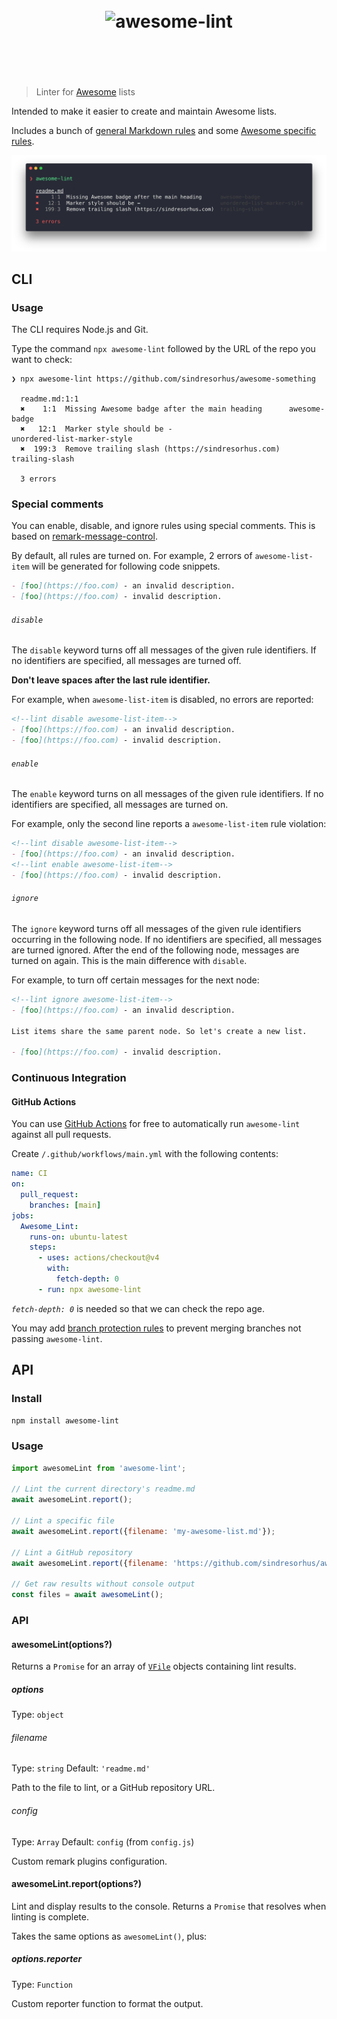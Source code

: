 <h1 align="center">
	<br>
	<img width="500" src="media/logo.svg" alt="awesome-lint">
	<br>
	<br>
	<br>
</h1>

> Linter for [Awesome](https://awesome.re) lists

Intended to make it easier to create and maintain Awesome lists.

Includes a bunch of [general Markdown rules](config.js) and some [Awesome specific rules](rules).

![](media/screenshot.png)

## CLI

### Usage

The CLI requires Node.js and Git.

Type the command `npx awesome-lint` followed by the URL of the repo you want to check:

```
❯ npx awesome-lint https://github.com/sindresorhus/awesome-something

  readme.md:1:1
  ✖    1:1  Missing Awesome badge after the main heading      awesome-badge
  ✖   12:1  Marker style should be -                          unordered-list-marker-style
  ✖  199:3  Remove trailing slash (https://sindresorhus.com)  trailing-slash

  3 errors
```

### Special comments

You can enable, disable, and ignore rules using special comments. This is based on [remark-message-control](https://github.com/remarkjs/remark-message-control#markers).

By default, all rules are turned on. For example, 2 errors of `awesome-list-item` will be generated for following code snippets.

```md
- [foo](https://foo.com) - an invalid description.
- [foo](https://foo.com) - invalid description.
```

###### `disable`

The `disable` keyword turns off all messages of the given rule identifiers. If no identifiers are specified, all messages are turned off.

**Don't leave spaces after the last rule identifier.**

For example, when `awesome-list-item` is disabled, no errors are reported:

```md
<!--lint disable awesome-list-item-->
- [foo](https://foo.com) - an invalid description.
- [foo](https://foo.com) - invalid description.
```

###### `enable`

The `enable` keyword turns on all messages of the given rule identifiers. If no identifiers are specified, all messages are turned on.

For example, only the second line reports a `awesome-list-item` rule violation:

```md
<!--lint disable awesome-list-item-->
- [foo](https://foo.com) - an invalid description.
<!--lint enable awesome-list-item-->
- [foo](https://foo.com) - invalid description.
```

###### `ignore`

The `ignore` keyword turns off all messages of the given rule identifiers occurring in the following node. If no identifiers are specified, all messages are turned ignored. After the end of the following node, messages are turned on again. This is the main difference with `disable`.

For example, to turn off certain messages for the next node:

```md
<!--lint ignore awesome-list-item-->
- [foo](https://foo.com) - an invalid description.

List items share the same parent node. So let's create a new list.

- [foo](https://foo.com) - invalid description.
```

### Continuous Integration

#### GitHub Actions

You can use [GitHub Actions](https://github.com/features/actions) for free to automatically run `awesome-lint` against all pull requests.

Create `/.github/workflows/main.yml` with the following contents:

```yml
name: CI
on:
  pull_request:
    branches: [main]
jobs:
  Awesome_Lint:
    runs-on: ubuntu-latest
    steps:
      - uses: actions/checkout@v4
        with:
          fetch-depth: 0
      - run: npx awesome-lint
```

*`fetch-depth: 0`* is needed so that we can check the repo age.

You may add [branch protection rules](https://docs.github.com/en/github/administering-a-repository/configuring-protected-branches) to prevent merging branches not passing `awesome-lint`.

## API

### Install

```sh
npm install awesome-lint
```

### Usage

```js
import awesomeLint from 'awesome-lint';

// Lint the current directory's readme.md
await awesomeLint.report();

// Lint a specific file
await awesomeLint.report({filename: 'my-awesome-list.md'});

// Lint a GitHub repository
await awesomeLint.report({filename: 'https://github.com/sindresorhus/awesome'});

// Get raw results without console output
const files = await awesomeLint();
```

### API

#### awesomeLint(options?)

Returns a `Promise` for an array of [`VFile`](https://github.com/vfile/vfile) objects containing lint results.

##### options

Type: `object`

###### filename

Type: `string`
Default: `'readme.md'`

Path to the file to lint, or a GitHub repository URL.

###### config

Type: `Array`
Default: `config` (from `config.js`)

Custom remark plugins configuration.

#### awesomeLint.report(options?)

Lint and display results to the console. Returns a `Promise` that resolves when linting is complete.

Takes the same options as `awesomeLint()`, plus:

##### options.reporter

Type: `Function`

Custom reporter function to format the output.
